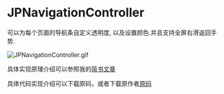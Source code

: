# JPNavigationController

可以为每个页面的导航条自定义透明度, 以及设置颜色.并且支持全屏右滑返回手势.

![JPNavigationController.gif](http://upload-images.jianshu.io/upload_images/2122663-477beac6d361ed7e.gif?imageMogr2/auto-orient/strip)

具体实现原理介绍可以参照我的[简书文章](http://www.jianshu.com/p/88bc827f0692)

具体代码实现介绍可以下载原码，或者下载原作者[原码](https://github.com/JNTian/JTNavigationController)
